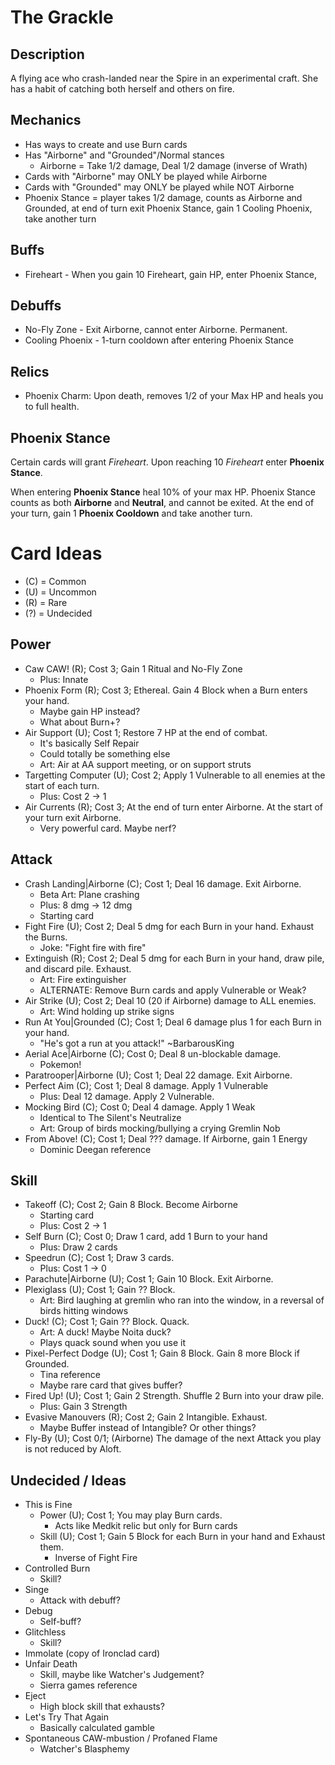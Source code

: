 # The Grackle

## Description
A flying ace who crash-landed near the Spire in an experimental craft.
She has a habit of catching both herself and others on fire.

## Mechanics
- Has ways to create and use Burn cards
- Has "Airborne" and "Grounded"/Normal stances
    - Airborne = Take 1/2 damage, Deal 1/2 damage (inverse of Wrath)
- Cards with "Airborne" may ONLY be played while Airborne
- Cards with "Grounded" may ONLY be played while NOT Airborne
- Phoenix Stance = player takes 1/2 damage, counts as Airborne and Grounded,
  at end of turn exit Phoenix Stance, gain 1 Cooling Phoenix, take another turn

## Buffs
- Fireheart - When you gain 10 Fireheart, gain HP, enter Phoenix Stance,

## Debuffs
- No-Fly Zone - Exit Airborne, cannot enter Airborne. Permanent.
- Cooling Phoenix - 1-turn cooldown after entering Phoenix Stance


## Relics
- Phoenix Charm: Upon death, removes 1/2 of your Max HP and heals you to full health.

## Phoenix Stance
Certain cards will grant *Fireheart*. Upon reaching 10 *Fireheart*
enter **Phoenix Stance**.

When entering **Phoenix Stance** heal 10% of your max HP. Phoenix Stance
counts as both **Airborne** and **Neutral**, and cannot be exited.
At the end of your turn, gain 1 **Phoenix Cooldown** and take another turn.

# Card Ideas

- (C) = Common
- (U) = Uncommon
- (R) = Rare
- (?) = Undecided

## Power
- Caw CAW! (R); Cost 3; Gain 1 Ritual and No-Fly Zone
    - Plus: Innate
- Phoenix Form (R); Cost 3; Ethereal. Gain 4 Block when a Burn enters your hand.
    - Maybe gain HP instead?
    - What about Burn+?
- Air Support (U); Cost 1; Restore 7 HP at the end of combat.
    - It's basically Self Repair
    - Could totally be something else
    - Art: Air at AA support meeting, or on support struts
- Targetting Computer (U); Cost 2; Apply 1 Vulnerable to all enemies at the start of each turn.
    - Plus: Cost 2 -> 1
- Air Currents (R); Cost 3; At the end of turn enter Airborne. At the start of your turn exit Airborne.
    - Very powerful card. Maybe nerf?

## Attack
- Crash Landing\|Airborne (C); Cost 1; Deal 16 damage. Exit Airborne.
    - Beta Art: Plane crashing
    - Plus: 8 dmg -> 12 dmg
    - Starting card
- Fight Fire (U); Cost 2; Deal 5 dmg for each Burn in your hand. Exhaust the Burns.
    - Joke: "Fight fire with fire"
- Extinguish (R); Cost 2; Deal 5 dmg for each Burn in your hand, draw pile, and
  discard pile. Exhaust.
    - Art: Fire extinguisher
    - ALTERNATE: Remove Burn cards and apply Vulnerable or Weak?
- Air Strike (U); Cost 2; Deal 10 (20 if Airborne) damage to ALL enemies.
    - Art: Wind holding up strike signs
- Run At You\|Grounded (C); Cost 1; Deal 6 damage plus 1 for each Burn in your hand.
    - "He's got a run at you attack!" ~BarbarousKing
- Aerial Ace\|Airborne (C); Cost 0; Deal 8 un-blockable damage.
    - Pokemon!
- Paratrooper\|Airborne (U); Cost 1; Deal 22 damage. Exit Airborne.
- Perfect Aim (C); Cost 1; Deal 8 damage. Apply 1 Vulnerable
    - Plus: Deal 12 damage. Apply 2 Vulnerable.
- Mocking Bird (C); Cost 0; Deal 4 damage. Apply 1 Weak
    - Identical to The Silent's Neutralize
    - Art: Group of birds mocking/bullying a crying Gremlin Nob
- From Above! (C); Cost 1; Deal ??? damage. If Airborne, gain 1 Energy
    - Dominic Deegan reference

## Skill
- Takeoff (C); Cost 2; Gain 8 Block. Become Airborne
    - Starting card
    - Plus: Cost 2 -> 1
- Self Burn (C); Cost 0; Draw 1 card, add 1 Burn to your hand
    - Plus: Draw 2 cards
- Speedrun (C); Cost 1; Draw 3 cards.
    - Plus: Cost 1 -> 0
- Parachute\|Airborne (U); Cost 1; Gain 10 Block. Exit Airborne.
- Plexiglass (U); Cost 1; Gain ?? Block.
    - Art: Bird laughing at gremlin who ran into the window, in a reversal of birds hitting windows
- Duck! (C); Cost 1; Gain ?? Block. Quack.
    - Art: A duck! Maybe Noita duck?
    - Plays quack sound when you use it
- Pixel-Perfect Dodge (U); Cost 1; Gain 8 Block. Gain 8 more Block if Grounded.
    - Tina reference
    - Maybe rare card that gives buffer?
- Fired Up! (U); Cost 1; Gain 2 Strength. Shuffle 2 Burn into your draw pile.
    - Plus: Gain 3 Strength
- Evasive Manouvers (R); Cost 2; Gain 2 Intangible. Exhaust.
    - Maybe Buffer instead of Intangible? Or other things?
- Fly-By (U); Cost 0/1; (Airborne) The damage of the next Attack you play is not reduced by Aloft. 

## Undecided / Ideas
- This is Fine
    - Power (U); Cost 1; You may play Burn cards.
        - Acts like Medkit relic but only for Burn cards
    - Skill (U); Cost 1; Gain 5 Block for each Burn in your hand and Exhaust them.
        - Inverse of Fight Fire
- Controlled Burn
    - Skill?
- Singe
    - Attack with debuff?
- Debug
    - Self-buff?
- Glitchless
    - Skill?
- Immolate (copy of Ironclad card)
- Unfair Death
    - Skill, maybe like Watcher's Judgement?
    - Sierra games reference
- Eject
    - High block skill that exhausts?
- Let's Try That Again
  - Basically calculated gamble
- Spontaneous CAW-mbustion / Profaned Flame
  - Watcher's Blasphemy
